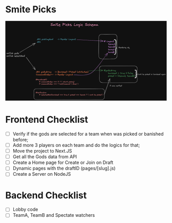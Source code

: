 # Smite Picks

![Smite Picks Schema](./public/smitePicks%20Schema.png)

# Frontend Checklist
- [ ] Verify if the gods are selected for a team when was picked or banished before;
- [ ] Add more 3 players on each team and do the logics for that;
- [ ] Move the project to Next.JS
- [ ] Get all the Gods data from API 
- [ ] Create a Home page for Create or Join on Draft
- [ ] Dynamic pages with the draftID (pages/[slug].js)
- [ ] Create a Server on NodeJS

# Backend Checklist
- [ ] Lobby code
- [ ] TeamA, TeamB and Spectate watchers 